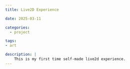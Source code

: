 ```yaml
---
title: Live2D Experience

date: 2025-03-11

categories:
  - project

tags:
- art

description: |
    This is my first time self-made live2d experience.
---
```


<script src="https://unpkg.com/oh-my-live2d@latest"></script>
<script>
  OML2D.loadOml2d({
   models: [{
        path: 'https://raw.githubusercontent.com/the-lord-of-stars/warehouse/main/model/duck_model/duck.model3.json',
        position: [0, 0],
        scale:0.12,
        stageStyle:{
            marginBottom: '10px',
            marginLeft: '15px',
            shadow: '0 0 10px rgba(0, 0, 0, 0.05)',
            borderRadius: '20px',
            backgroundColor: '#FFFFFF',
        },
   }],
   statusBar: {
        restMessage: 'Resting',
        loadSuccessMessage: 'Success'
   },
   tips: {
        style: {
               display: 'none',
               }
        },
   menus: {
        style: {
               marginRight: '20px',
        },
        items: [{
               id: 'Rest',
               icon: 'icon-rest',
               title: 'rest',
               onClick: (oml2d) => {
                                    oml2d.stageSlideOut();
                                    oml2d.setStatusBarClickEvent(
                                        () => {
                                            oml2d.stageSlideIn();
                                            oml2d.statusBarClose('Success');
                                        }
                                    );
                                    oml2d.statusBarOpen('Resting');}
               }]
        },
  });
</script>
